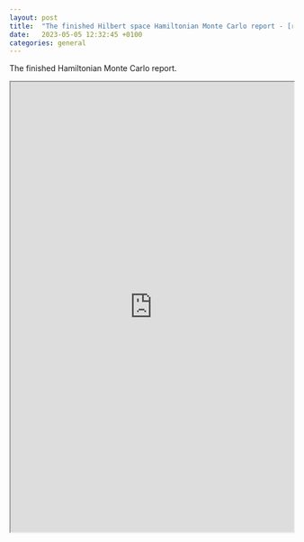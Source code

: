 ```yaml
---
layout: post
title:  "The finished Hilbert space Hamiltonian Monte Carlo report - [research]"
date:   2023-05-05 12:32:45 +0100
categories: general
---
```

The finished Hamiltonian Monte Carlo report.



<iframe src="https://drive.google.com/file/d/1unPDj0vLb89v5y-49ZH8iwYl86-Of5XK/preview" width="100%" height="800" scrollbar=0 view=Fit></iframe>
